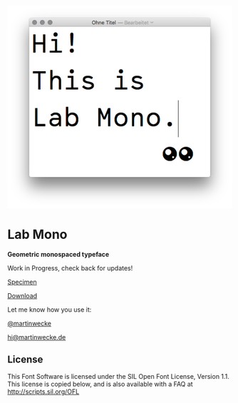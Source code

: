![Lab Mono](https://raw.githubusercontent.com/hatsumatsu/Lab-Mono/master/sample.png)

# Lab Mono

**Geometric monospaced typeface**

Work in Progress, check back for updates!

[Specimen](http://martinwecke.de/lab-mono/)

[Download](https://github.com/hatsumatsu/Lab-Mono/archive/master.zip)

Let me know how you use it:

[@martinwecke](https://twitter.com/martinwecke)

[hi@martinwecke.de](mailto:hi@martinwecke.de)

## License

This Font Software is licensed under the SIL Open Font License, Version 1.1. This license is copied below, and is also available with a FAQ at http://scripts.sil.org/OFL